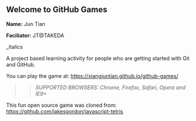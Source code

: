 ## Welcome to GitHub Games

**Name:** Jun Tian

**Faciliator:** JT@TAKEDA

_italics

A project based learning activity for people who are getting started with Git and GitHub.

You can play the game at: https://xiangjuntian.github.io/github-games/

>> _*SUPPORTED BROWSERS*: Chrome, Firefox, Safari, Opera and IE9+_

This fun open source game was cloned from: https://github.com/jakesgordon/javascript-tetris
